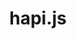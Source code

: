 ---
codehost: https://github.com/https://github.com/hapijs/hapi
logohandle: hapijs
sort: hapijs
title: hapi.js
twitter: https://x.com/hapijs
website: https://hapijs.com/
---